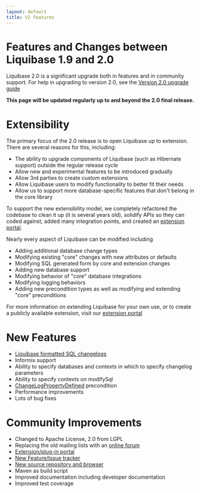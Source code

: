 ```yaml
---
layout: default
title: V2 features
---
```


# Features and Changes between Liquibase 1.9 and 2.0 #

Liquibase 2.0 is a significant upgrade both in features and in community support.  For help in upgrading to version 2.0, see the [Version 2.0 upgrade guide](v2_upgrade.html)

**This page will be updated regularly up to and beyond the 2.0 final release.**

# Extensibility #

The primary focus of the 2.0 release is to open Liquibase up to extension.  There are several reasons for this, including:
  * The ability to upgrade components of Liquibase (such as Hibernate support) outside the regular release cycle
  * Allow new and experimental features to be introduced gradually
  * Allow 3rd parties to create custom extensions
  * Allow Liquibase users to modify functionality to better fit their needs
  * Allow us to support more database-specific features that don't belong in the core library

To support the new extensibility model, we completely refactored the codebase to clean it up (it is several years old), solidify APIs so they can coded against, added many integration points, and created an [extension portal](http://liquibase.org/extensions).

Nearly every aspect of Liquibase can be modified including
 * Adding additional database change types
 * Modifying existing "core" changes with new attributes or defaults
 * Modifying SQL generated form by core and extension changes
 * Adding new database support
 * Modifying behavior of "core" database integrations
 * Modifying logging behaviors
 * Adding new precondition types as well as modifying and extending "core" preconditions

For more information on extending Liquibase for your own use, or to create a publicly available extension, visit our [extension portal](http://liquibase.org/extensions)

# New Features #
  * [Liquibase formatted SQL changelogs](http://blog.liquibase.org/2010/05/liquibase-formatted-sql.html)
  * Informix support
  * Ability to specify databases and contexts in which to specify changelog parameters
  * Ability to specify contexts on modifySql
  * [ChangeLogPropertyDefined](http://www.liquibase.org/documentation/preconditions#changelogpropertydefined) precondition
  * Performance improvements
  * Lots of bug fixes


# Community Improvements #
  * Changed to Apache License, 2.0 from LGPL
  * Replacing the old mailing lists with an [online forum](http://www.liquibase.org/forum)
  * [Extension/plug-in portal](http://liquibase.org/extensions)
  * [New Feature/Issue tracker](http://liquibase.jira.com)
  * [New source repository and browser](http://liquibase.jira.com/source/browse/CORE)
  * Maven as build script
  * Improved documentation including developer documentation
  * Improved test coverage
